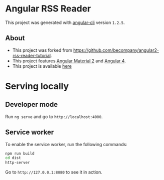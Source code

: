 # Angular RSS Reader

This project was generated with [angular-cli](https://github.com/angular/angular-cli) version `1.2.5`.

## About

- This project was forked from <https://github.com/becompany/angular2-rss-reader-tutorial>.
- This project features [Angular Material 2](https://material.angular.io) and [Angular 4](https://angular.io).
- This project is available [here](https://chan4077.github.io/angular-rss-reader)

# Serving locally
## Developer mode
Run `ng serve` and go to `http://localhost:4000`.
## Service worker
To enable the service worker, run the following commands:
```bash
npm run build
cd dist
http-server
```
Go to `http://127.0.0.1:8080` to see it in action.